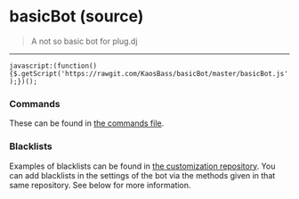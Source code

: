 # basicBot (source)
> A not so basic bot for plug.dj

---

`javascript:(function(){$.getScript('https://rawgit.com/KaosBass/basicBot/master/basicBot.js');})();`

### Commands

These can be found in [the commands file](https://github.com/KaosBass/basicBot/blob/master/commands.md).

### Blacklists
Examples of blacklists can be found in [the customization repository](https://github.com/KaosBass/basicBot-customization/tree/master/blacklists).
You can add blacklists in the settings of the bot via the methods given in that same repository. See below for more information.
